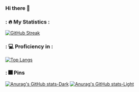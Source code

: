 ### Hi there 👋

<!--
**Shrey63/Shrey63** is a ✨ _special_ ✨ repository because its `README.md` (this file) appears on your GitHub profile.

Here are some ideas to get you started:

- 🔭 I’m currently working on ...
- 🌱 I’m currently learning ...
- 👯 I’m looking to collaborate on ...
- 🤔 I’m looking for help with ...
- 💬 Ask me about ...
- 📫 How to reach me: ...
- 😄 Pronouns: ...
- ⚡ Fun fact: ...
-->

### : 🔥 My Statistics :

[![GitHub Streak](http://github-readme-streak-stats.herokuapp.com?user=Shrey63&theme=neon&background=000000)](https://git.io/streak-stats)


### : 💻  Proficiency in : 

[![Top Langs](https://github-readme-stats.vercel.app/api/top-langs/?username=Shrey63&layout=compact&theme=vision-friendly-dark)](https://github.com/anuraghazra/github-readme-stats)

### : 🎆 Pins
[![Anurag's GitHub stats-Dark](https://github-readme-stats.vercel.app/api?username=Shrey63&show_icons=true&theme=neon#gh-dark-mode-only)](https://github.com/Shrey63/github-readme-stats#gh-dark-mode-only)
[![Anurag's GitHub stats-Light](https://github-readme-stats.vercel.app/api?username=Shrey63&show_icons=true&theme=neon#gh-light-mode-only)](https://github.com/Shrey63/github-readme-stats#gh-light-mode-only)

